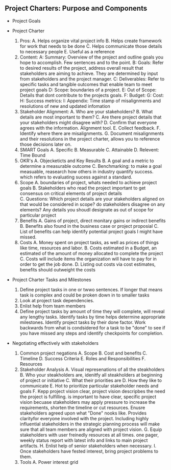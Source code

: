 ## Project Charters: Purpose and Components

- Project Goals

- Project Charter
	1. Pros:
		A. Helps organize vital project info
		B. Helps create framework for work that needs to be done
		C. Helps communicate those details to necessary people
		E. Useful as a reference
	2. Content:
		A: Summary: Overview of the project and outline goals you hope to accomplish. Few sentences and to the point.
		B: Goals: Refer to desired results of the project, address overall result that stakeholders are aiming to achieve. They are determined by input from stakeholders and the project manager. 
		C: Deliverables: Refer to specific tasks and tangible outcomes that enable team to meet project goals
		D: Scope: boundaries of a project.
		E: Out of Scope: Details that dont contribute to the projects goals.
		F: Budget:
		G: Cost: 
		H: Success metrics:
		I: Appendix: Time stamp of misalignments and resolutions of new and updated infomation
	4. Stakeholder Alignment:
		A. Who are your stakeholders?
		B. What details are most important to them?
		C. Are there project details that your stakeholders might disagree with?
		D. Confirm that everyone agrees with the information. Alignment tool. 
		E. Collect feedback.
		F. Identify where there are misalignments. 
		G. Document misalignments and their resolutions in the project charter, allows you to reference those decisions later on.
	5. SMART Goals
		A. Specific 
		B. Measurable
		C. Attainable
		D. Relevent: Time Bound
	7. OKR's
		A. Objecketicts and Key Results
		B. A goal and a metric to determine a measurable outcome
		C. Benchmarking: to make a goal measuable, reasearch how others in industry quantify success. which refers to evaluating sucess against a standard.
	9. Scope
		A. boundaries of project, whats needed to achieve project goals
		B. Stakeholders who read the project important to get consensus on critical elements of project details  
		C. Questions: Which project details are your stakeholders aligned on that would be considered in scope? do stakeholders disagree on any elements? Any details you shoudl designate as out of scope for particular project
	10. Benefits
		A. Gains of project, direct monitary gains or indirect benefits
		B. Benefits also found in the business case or project proposial
		C. List of benefits can help identify potential project goals I might have missed.
	11. Costs
		A. Money spent on project tasks, as well as prices of things like time, resources and labor. 
		B. Costs estimated in a Budget, an estimated of the amount of money allocated to complete the project
		C. Costs will include items the organization will have to pay for in order to get the job done. 
		D. Listing out costs via cost estimates, benefits should outweight the costs
- Project Charter Tasks and Milestones
	1. Define project tasks in one or twwo sentences. If longer that means task is complex and could be proken down in to smaller tasks 
	2. Look at project task dependencies. 
	3. Enlist help from team members
	4. Define project tasks by amount of time they will complete, will reveal any lengthy tasks. Identify tasks by time helps determine appropriate milestones. Identify project tasks by their done factor. Work backwards from what is condsidered for a task to be "done" to see if you have missed any steps and identify checkpoints for completion. 


- Negotiating effectively with stakeholders
	1. Common project negations
		A. Scope
		B. Cost and benefits
		C. Timeline
		D. Success Criteria
		E. Roles and Responsibilities
		F. Resources
	2. Stakeholder Analysis
		A. Visual represenations of all the steakholders
		B. Who your steakholders are, idenitfy all steakholders at beginning of project or initiative 
		C. What their priorities are
		D. How they like to communicate
		E. Hot to prioritize particular stakeholder needs and goals
		F. Kepp project vision clear, project vision descripbes the need the project is fulfilling. is important to have clear, specific project vision becuase stakeholders may apply pressure to increase the requirements, shorten the timeline or cut resources. Enusre stakeholders agreed upon what "Done" nooks like. Provides clarityfor everyone involved with the project. Including highly influential stakeholders in the strategic planning process will make sure that all team members are aligned with project vision.
		G. Equip stakeholders with user freinedly resources at all times. one pager, weekly status report with latest info and links to main project artifacts. 
		H. Enlist help of senior stakeholders when necessary.
		I. Once stakeholders have fested interest, bring project problems to them. 
	3. Tools
		A. Power interest grid
